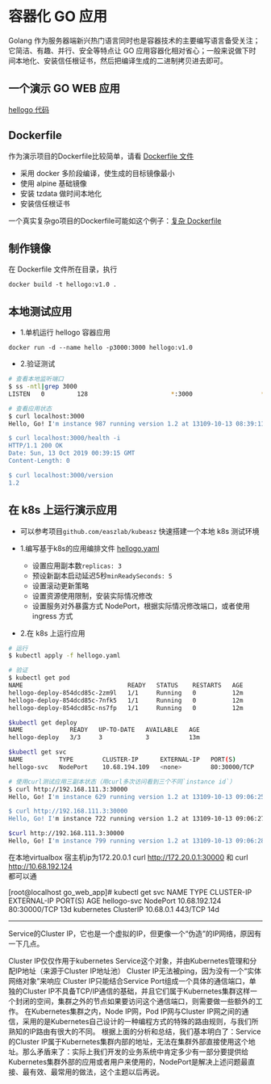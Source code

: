 # 容器化 GO 应用

Golang 作为服务器端新兴热门语言同时也是容器技术的主要编写语言备受关注；它简洁、有趣、并行、安全等特点让 GO 应用容器化相对省心；一般来说做下时间本地化、安装信任根证书，然后把编译生成的二进制拷贝进去即可。

## 一个演示 GO WEB 应用

[hellogo 代码](hellogo.go)

## Dockerfile

作为演示项目的Dockerfile比较简单，请看 [Dockerfile 文件](Dockerfile)

- 采用 docker 多阶段编译，使生成的目标镜像最小
- 使用 alpine 基础镜像
- 安装 tzdata 做时间本地化
- 安装信任根证书

一个真实复杂go项目的Dockerfile可能如这个例子：[复杂 Dockerfile](Dockerfile-more)

## 制作镜像

在 Dockerfile 文件所在目录，执行

```
docker build -t hellogo:v1.0 .
```

## 本地测试应用

- 1.单机运行 hellogo 容器应用 

```
docker run -d --name hello -p3000:3000 hellogo:v1.0
```

- 2.验证测试

``` bash
# 查看本地监听端口
$ ss -ntl|grep 3000
LISTEN   0         128                       *:3000                   *:*

# 查看应用状态
$ curl localhost:3000
Hello, Go! I'm instance 987 running version 1.2 at 13109-10-13 08:39:11

$ curl localhost:3000/health -i
HTTP/1.1 200 OK
Date: Sun, 13 Oct 2019 00:39:15 GMT
Content-Length: 0

$ curl localhost:3000/version
1.2
```

## 在 k8s 上运行演示应用

- 可以参考项目`github.com/easzlab/kubeasz` 快速搭建一个本地 k8s 测试环境

- 1.编写基于k8s的应用编排文件 [hellogo.yaml](hellogo.yaml)
  - 设置应用副本数`replicas: 3`
  - 预设新副本启动延迟5秒`minReadySeconds: 5`
  - 设置滚动更新策略
  - 设置资源使用限制，安装实际情况修改
  - 设置服务对外暴露方式 NodePort，根据实际情况修改端口，或者使用 ingress 方式

- 2.在 k8s 上运行应用

``` bash
# 运行
$ kubectl apply -f hellogo.yaml

# 验证
$ kubectl get pod
NAME                             READY   STATUS    RESTARTS   AGE
hellogo-deploy-854dcd85c-2zm9l   1/1     Running   0          12m
hellogo-deploy-854dcd85c-7nfk5   1/1     Running   0          12m
hellogo-deploy-854dcd85c-ns7fp   1/1     Running   0          12m

$kubectl get deploy
NAME             READY   UP-TO-DATE   AVAILABLE   AGE
hellogo-deploy   3/3     3            3           13m

$kubectl get svc
NAME          TYPE        CLUSTER-IP      EXTERNAL-IP   PORT(S)        AGE
hellogo-svc   NodePort    10.68.194.109   <none>        80:30000/TCP   13m

# 使用curl测试应用三副本状态（用curl多次访问看到三个不同`instance id`）
$ curl http://192.168.111.3:30000
Hello, Go! I'm instance 629 running version 1.2 at 13109-10-13 09:06:25

$ curl http://192.168.111.3:30000
Hello, Go! I'm instance 722 running version 1.2 at 13109-10-13 09:06:27

$curl http://192.168.111.3:30000
Hello, Go! I'm instance 799 running version 1.2 at 13109-10-13 09:06:28
```
在本地virtualbox 
宿主机ip为172.20.0.1
curl http://172.20.0.1:30000
和
curl http://10.68.192.124  
都可以通 

[root@localhost go_web_app]# kubectl get svc
NAME          TYPE        CLUSTER-IP      EXTERNAL-IP   PORT(S)        AGE
hellogo-svc   NodePort    10.68.192.124   <none>        80:30000/TCP   13d
kubernetes    ClusterIP   10.68.0.1       <none>        443/TCP        14d
  
 ______________________________________________________________________________________
Service的Cluster IP，它也是一个虚拟的IP，但更像一个“伪造”的IP网络，原因有一下几点。

Cluster IP仅仅作用于kubernetes Service这个对象，并由Kubernetes管理和分配IP地址（来源于Cluster IP地址池）
Cluster IP无法被ping，因为没有一个“实体网络对象”来响应
Cluster IP只能结合Service Port组成一个具体的通信端口，单独的Cluster IP不具备TCP/IP通信的基础，并且它们属于Kubernetes集群这样一个封闭的空间，集群之外的节点如果要访问这个通信端口，则需要做一些额外的工作。
在Kubernetes集群之内，Node IP网，Pod IP网与Cluster IP网之间的通信，采用的是Kubernetes自己设计的一种编程方式的特殊的路由规则，与我们所熟知的IP路由有很大的不同。
根据上面的分析和总结，我们基本明白了：Service的Cluster IP属于Kubernetes集群内部的地址，无法在集群外部直接使用这个地址。那么矛盾来了：实际上我们开发的业务系统中肯定多少有一部分要提供给Kubernetes集群外部的应用或者用户来使用的，NodePort是解决上述问题最直接、最有效、最常用的做法，这个主题以后再说。
 
